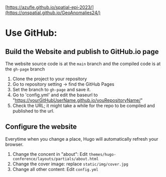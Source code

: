 [https://azufle.github.io/spatial-epi-2023/](https://onspatial.github.io/GeoAnomalies24/)
# Use GitHub:
## Build the Website and publish to GitHub.io page

The website source code is at the `main` branch and the compiled code is at the `gh-page` branch

1. Clone the project to your repository    
2. Go to repository setting -> find the GitHub Pages
3. Set the branch to `gh-page` and save it.
4. Go to 'config.yml' and edit the baseurl to "https://yourGitHubUserName.github.io/youRepositoryName/"
5. Check the URL; it might take a while for the repo to be compiled and published to the url.



## Configure the website

Everytime when you change a place, Hugo will automatically refresh your browser.

1. Change the concent in "about": Edit `themes/hugo-conference/layouts/partials/about.html`
2. Change the cover image: replace `static/img/cover.jpg`
3. Change all other content: Edit `config.yml`

